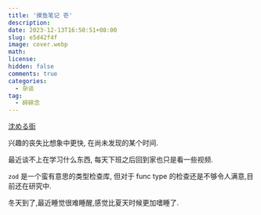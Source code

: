 ```yaml
---
title: '摸鱼笔记 壱'
description:
date: 2023-12-13T16:50:51+08:00
slug: e5d42f4f
image: cover.webp
math:
license:
hidden: false
comments: true
categories:
  - 杂谈
tag:
  - 碎碎念
---
```


[沈める街](https://www.pixiv.net/artworks/113301209)

兴趣的丧失比想象中更快, 在尚未发现的某个时间.

最近谈不上在学习什么东西, 每天下班之后回到家也只是看一些视频.

`zod` 是一个蛮有意思的类型检查库, 但对于 func type 的检查还是不够令人满意,目前还在研究中.

冬天到了,最近睡觉很难睡醒,感觉比夏天时候更加嗜睡了.
